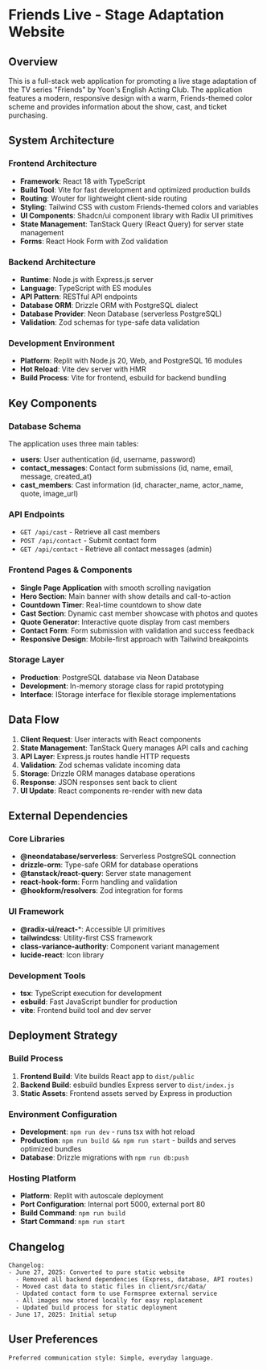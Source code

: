 # Friends Live - Stage Adaptation Website

## Overview

This is a full-stack web application for promoting a live stage adaptation of the TV series "Friends" by Yoon's English Acting Club. The application features a modern, responsive design with a warm, Friends-themed color scheme and provides information about the show, cast, and ticket purchasing.

## System Architecture

### Frontend Architecture
- **Framework**: React 18 with TypeScript
- **Build Tool**: Vite for fast development and optimized production builds
- **Routing**: Wouter for lightweight client-side routing
- **Styling**: Tailwind CSS with custom Friends-themed colors and variables
- **UI Components**: Shadcn/ui component library with Radix UI primitives
- **State Management**: TanStack Query (React Query) for server state management
- **Forms**: React Hook Form with Zod validation

### Backend Architecture
- **Runtime**: Node.js with Express.js server
- **Language**: TypeScript with ES modules
- **API Pattern**: RESTful API endpoints
- **Database ORM**: Drizzle ORM with PostgreSQL dialect
- **Database Provider**: Neon Database (serverless PostgreSQL)
- **Validation**: Zod schemas for type-safe data validation

### Development Environment
- **Platform**: Replit with Node.js 20, Web, and PostgreSQL 16 modules
- **Hot Reload**: Vite dev server with HMR
- **Build Process**: Vite for frontend, esbuild for backend bundling

## Key Components

### Database Schema
The application uses three main tables:
- **users**: User authentication (id, username, password)
- **contact_messages**: Contact form submissions (id, name, email, message, created_at)
- **cast_members**: Cast information (id, character_name, actor_name, quote, image_url)

### API Endpoints
- `GET /api/cast` - Retrieve all cast members
- `POST /api/contact` - Submit contact form
- `GET /api/contact` - Retrieve all contact messages (admin)

### Frontend Pages & Components
- **Single Page Application** with smooth scrolling navigation
- **Hero Section**: Main banner with show details and call-to-action
- **Countdown Timer**: Real-time countdown to show date
- **Cast Section**: Dynamic cast member showcase with photos and quotes
- **Quote Generator**: Interactive quote display from cast members
- **Contact Form**: Form submission with validation and success feedback
- **Responsive Design**: Mobile-first approach with Tailwind breakpoints

### Storage Layer
- **Production**: PostgreSQL database via Neon Database
- **Development**: In-memory storage class for rapid prototyping
- **Interface**: IStorage interface for flexible storage implementations

## Data Flow

1. **Client Request**: User interacts with React components
2. **State Management**: TanStack Query manages API calls and caching
3. **API Layer**: Express.js routes handle HTTP requests
4. **Validation**: Zod schemas validate incoming data
5. **Storage**: Drizzle ORM manages database operations
6. **Response**: JSON responses sent back to client
7. **UI Update**: React components re-render with new data

## External Dependencies

### Core Libraries
- **@neondatabase/serverless**: Serverless PostgreSQL connection
- **drizzle-orm**: Type-safe ORM for database operations
- **@tanstack/react-query**: Server state management
- **react-hook-form**: Form handling and validation
- **@hookform/resolvers**: Zod integration for forms

### UI Framework
- **@radix-ui/react-***: Accessible UI primitives
- **tailwindcss**: Utility-first CSS framework
- **class-variance-authority**: Component variant management
- **lucide-react**: Icon library

### Development Tools
- **tsx**: TypeScript execution for development
- **esbuild**: Fast JavaScript bundler for production
- **vite**: Frontend build tool and dev server

## Deployment Strategy

### Build Process
1. **Frontend Build**: Vite builds React app to `dist/public`
2. **Backend Build**: esbuild bundles Express server to `dist/index.js`
3. **Static Assets**: Frontend assets served by Express in production

### Environment Configuration
- **Development**: `npm run dev` - runs tsx with hot reload
- **Production**: `npm run build && npm run start` - builds and serves optimized bundles
- **Database**: Drizzle migrations with `npm run db:push`

### Hosting Platform
- **Platform**: Replit with autoscale deployment
- **Port Configuration**: Internal port 5000, external port 80
- **Build Command**: `npm run build`
- **Start Command**: `npm run start`

## Changelog

```
Changelog:
- June 27, 2025: Converted to pure static website
  - Removed all backend dependencies (Express, database, API routes)
  - Moved cast data to static files in client/src/data/
  - Updated contact form to use Formspree external service
  - All images now stored locally for easy replacement
  - Updated build process for static deployment
- June 17, 2025: Initial setup
```

## User Preferences

```
Preferred communication style: Simple, everyday language.
```